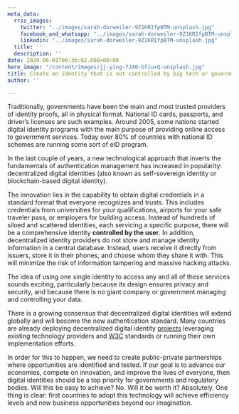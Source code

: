 ```yaml
---
meta_data:
  rrss_images:
    twitter: "../images/sarah-dorweiler-9Z1KRIfpBTM-unsplash.jpg"
    facebook_and_whatsapp: "../images/sarah-dorweiler-9Z1KRIfpBTM-unsplash.jpg"
    linkedin: "../images/sarah-dorweiler-9Z1KRIfpBTM-unsplash.jpg"
  title: ''
  description: ''
date: 2020-06-01T06:36:02.000+00:00
hero_image: "/content/images/jj-ying-7JX0-bfiuxQ-unsplash.jpg"
title: Create an identity that is not controlled by big tech or governments
author: ''

---
```

Traditionally, governments have been the main and most trusted providers of identity proofs, all in physical format. National ID cards, passports, and driver’s licenses are such examples. Around 2005, some nations started digital identity programs with the main purpose of providing online access to government services. Today over 80% of countries with national ID schemes are running some sort of eID program.

In the last couple of years, a new technological approach that inverts the fundamentals of authentication management has increased in popularity: decentralized digital identities (also known as self-sovereign identity or blockchain-based digital identity).

The innovation lies in the capability to obtain digital credentials in a standard format that everyone recognizes and trusts. This includes credentials from universities for your qualifications, airports for your safe traveler pass, or employers for building access. Instead of hundreds of siloed and scattered identities, each servicing a specific purpose, there will be a comprehensive identity **controlled by the user**. In addition, decentralized identity providers do not store and manage identity information in a central database. Instead, users receive it directly from issuers, store it in their phones, and choose whom they share it with. This will minimize the risk of information tampering and massive hacking attacks.

</h2>The idea of using one single identity to access any and all of these services sounds exciting, particularly because its design ensures privacy and security, and because there is no giant company or government managing and controlling your data.</h2>

There is a growing consensus that decentralized digital identities will extend globally and will become the new authentication standard. Many countries are already deploying decentralized digital identity [projects](http://gataca.io/decentralized-identity-projects-and-pilots) leveraging existing technology providers and [W3C](https://www.w3.org/) standards or running their own implementation efforts.

In order for this to happen, we need to create public-private partnerships where opportunities are identified and tested. If our goal is to advance our economies, compete on innovation, and improve the lives of everyone, then digital identities should be a top priority for governments and regulatory bodies. Will this be easy to achieve? No. Will it be worth it? Absolutely. One thing is clear: first countries to adopt this technology will achieve efficiency levels and new business opportunities beyond our imagination.